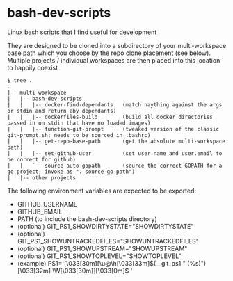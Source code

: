# bash-dev-scripts

Linux bash scripts that I find useful for development

They are designed to be cloned into a subdirectory of your multi-workspace base path which you choose by the repo clone placement (see below).  Multiple projects / individual workspaces are then placed into this location to happily coexist

    $ tree .
    .
    |-- multi-workspace
    |   |-- bash-dev-scripts
    |   |   |-- docker-find-dependants   (match naything against the args or stdin and return aby dependants)
    |   |   |-- dockerfiles-build        (build all docker directories passed in on stdin that have no loaded images)
    |   |   |-- function-git-prompt      (tweaked version of the classic git-prompt.sh; needs to be sourced in .bashrc)
    |   |   |-- get-repo-base-path       (get the absolute multi-workspace path)
    |   |   |-- set-github-user          (set user.name and user.email to be correct for github)
    |   |   `-- source-auto-gopath       (source the correct GOPATH for a go project; invoke as ". source-go-path")
    |   |-- other projects

The following environment variables are expected to be exported:
* GITHUB_USERNAME
* GITHUB_EMAIL
* PATH (to include the bash-dev-scripts directory)
* (optional) GIT_PS1_SHOWDIRTYSTATE="SHOWDIRTYSTATE"
* (optional) GIT_PS1_SHOWUNTRACKEDFILES="SHOWUNTRACKEDFILES"
* (optional) GIT_PS1_SHOWUPSTREAM="SHOWUPSTREAM"
* (optional) GIT_PS1_SHOWTOPLEVEL="SHOWTOPLEVEL"
* (example) PS1='\[\033[30m\][\u@\h\[\033[33m\]$(__git_ps1 " (%s)")\[\033[32m\] \W\[\033[30m\]]\[\033[0m\]\$ '
